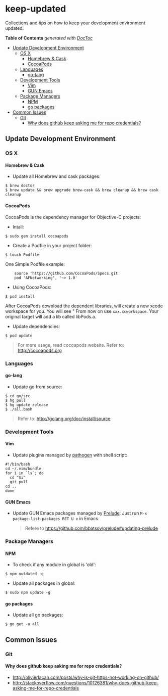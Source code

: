 keep-updated
============

Collections and tips on how to keep your development environment updated.

<!-- START doctoc generated TOC please keep comment here to allow auto update -->
<!-- DON'T EDIT THIS SECTION, INSTEAD RE-RUN doctoc TO UPDATE -->
**Table of Contents**  *generated with [DocToc](http://doctoc.herokuapp.com/)*

- [Update Development Environment](#update-development-environment)
  - [OS X](#os-x)
    - [Homebrew & Cask](#homebrew-&-cask)
    - [CocoaPods](#CocoaPods)
  - [Languages](#languages)
    - [go-lang](#go-lang)
  - [Development Tools](#development-tools)
    - [Vim](#vim)
    - [GUN Emacs](#gun-emacs)
  - [Package Managers](#package-managers)
    - [NPM](#npm)
    - [go packages](#go-packages)
- [Common Issues](#common-issues)
  - [Git](#git)
    - [Why does github keep asking me for repo credentials?](#why-does-github-keep-asking-me-for-repo-credentials)

<!-- END doctoc generated TOC please keep comment here to allow auto update -->



## Update Development Environment

### OS X

#### Homebrew & Cask

- Update all Homebrew and cask packages:
```shell
$ brew doctor
$ brew update && brew upgrade brew-cask && brew cleanup && brew cask cleanup
```

#### CocoaPods
CocoaPods is the dependency manager for Objective-C projects:

- Intall:
```shell
$ sudo gem install cocoapods
```

- Create a Podfile in your project folder:
```shell
$ touch Podfile
```
One Simple Podfile example:
```shell
	source 'https://github.com/CocoaPods/Specs.git'
	pod 'AFNetworking', '~> 1.0'
```

- Using CocoaPods:
```shell
$ pod install
```
After CocoaPods download the dependent libraries, will create a new xcode workspace for you. You will see " From now on use `xxx.xcworkspace`. Your original target will add a lib called libPods.a.

- Update dependencies:
```shell
$ pod update
```
>For more usage, read cocoapods website.
>Refer to: http://cocoapods.org

### Languages

#### go-lang

- Update go from source:
```shell
$ cd go/src
$ hg pull
$ hg update release
$ ./all.bash
```
> Refer to: http://golang.org/doc/install/source

### Development Tools

#### Vim

- Update plugins managed by [pathogen](https://github.com/tpope/vim-pathogen) with shell script:
```shell
#!/bin/bash
cd ~/.vim/bundle
for i in `ls`; do
  cd "$i"
  git pull
cd ..
done
```

#### GUN Emacs

- Update GUN Emacs packages managed by [Prelude](https://github.com/bbatsov/prelude):
  Just run `M-x package-list-packages RET U x` in Emacs
  > Refere to https://github.com/bbatsov/prelude#updating-prelude

### Package Managers

#### NPM

- To check if any module in global is 'old':
```shell
$ npm outdated -g
```

- Update all packages in global:
```shell
$ sudo npm update -g
```

#### go packages

- Update all go packages:
```shell
$ go get -u all
```

## Common Issues

### Git

#### Why does github keep asking me for repo credentials?

- http://olivierlacan.com/posts/why-is-git-https-not-working-on-github/
- http://stackoverflow.com/questions/10126381/why-does-github-keep-asking-me-for-repo-credentials
